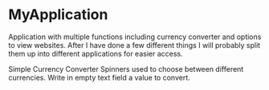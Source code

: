 # MyApplication
Application with multiple functions including currency converter and options to view websites.
After I have done a few different things I will probably split them up into different applications for easier access.

Simple Currency Converter
Spinners used to choose between different currencies. 
Write in empty text field a value to convert.

